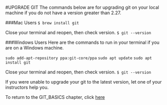 #UPGRADE GIT
The commands below are for upgrading git on your local machine if you do not have a version greater than 2.27.

###Mac Users
```$ brew install git```

Close your terminal and reopen, then check version.
```$ git --version```

###Windows Users
Here are the commands to run in your terminal if you are on a Windows machine.

```sudo add-apt-repository ppa:git-core/ppa```
```sudo apt update```
```sudo apt install git```

Close your terminal and reopen, then check version.
```$ git --version```

If you were unable to upgrade your git to the latest version, let one of your instructors help you.

To return to the GIT_BASICS chapter, click [here](book-1-martins-aquarium/chapters/GIT_BASICS.md)